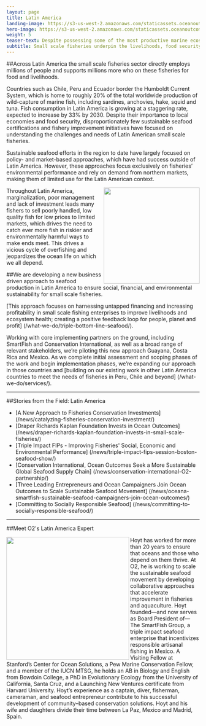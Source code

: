 ```yaml
---
layout: page
title: Latin America
landing-image: https://s3-us-west-2.amazonaws.com/staticassets.oceanoutcomes.org/rollover+images/latin-america-hover.jpg
hero-image: https://s3-us-west-2.amazonaws.com/staticassets.oceanoutcomes.org/hero+photos/latin-america-fisheries-seafood-hero.jpg
weight: 5
teaser-text: Despite possessing some of the most productive marine ecosystems on earth, which support millions of fishers, disproportionately few sustainable seafood certifications and fishery improvement initiatives have focused on understanding the challenges and needs of Latin American small scale fisheries.
subtitle: Small scale fisheries underpin the livelihoods, food security and social fabric of coastal communities across Latin America.
---
```


##Across Latin America the small scale fisheries sector directly employs millions of people and supports millions more who on these fisheries for food and livelihoods.

Countries such as Chile, Peru and Ecuador border the Humboldt Current System, which is home to roughly 20% of the total worldwide production of wild-capture of marine fish, including sardines, anchovies, hake, squid and tuna. Fish consumption in Latin America is growing at a staggering rate, expected to increase by 33% by 2030. Despite their importance to local economies and food security, disproportionately few sustainable seafood certifications and fishery improvement initiatives have focused on understanding the challenges and needs of Latin American small scale fisheries.

Sustainable seafood efforts in the region to date have largely focused on policy- and market-based approaches, which have had success outside of Latin America. However, these approaches focus exclusively on fisheries’ environmental performance and rely on demand from northern markets, making them of limited use for the Latin American context.

<img align="right" src="https://s3-us-west-2.amazonaws.com/staticassets.oceanoutcomes.org/embedded+photos/triple-bottom-line-seafood/Vicious+cycle+circular+process.png" width="250" height="250">

Throughout Latin America, marginalization, poor management and lack of investment leads many fishers to sell poorly handled, low quality fish for low prices to limited markets, which drives the need to catch ever more fish in riskier and environmentally harmful ways to make ends meet. This drives a vicious cycle of overfishing and jeopardizes the ocean life on which we all depend.

##We are developing a new business driven approach to seafood production in Latin America to ensure social, financial, and environmental sustainability for small scale fisheries. 

[This approach focuses on harnessing untapped financing and increasing profitability in small scale fishing enterprises to improve livelihoods and ecosystem health; creating a positive feedback loop for people, planet and profit] (/what-we-do/triple-bottom-line-seafood/). 

Working with core implementing partners on the ground, including SmartFish and Conservation International, as well as a broad range of relevant stakeholders, we’re piloting this new approach Guayana, Costa Rica and Mexico. As we complete initial assessment and scoping phases of the work and begin implementation phases, we’re expanding our approach in those countries and [building on our existing work in other Latin America countries to meet the needs of fisheries in Peru, Chile and beyond] (/what-we-do/services/). 

---
##Stories from the Field: Latin America

* [A New Approach to Fisheries Conservation Investments] (/news/catalyzing-fisheries-conservation-investment/)
* [Draper Richards Kaplan Foundation Invests in Ocean Outcomes] (/news/draper-richards-kaplan-foundation-invests-in-small-scale-fisheries/)
* [Triple Impact FIPs - Improving Fisheries' Social, Economic and Environmental Performance] (/news/triple-impact-fips-session-boston-seafood-show/)
* [Conservation International, Ocean Outcomes Seek a More Sustainable Global Seafood Supply Chain] (/news/conservation-international-O2-partnership/)
* [Three Leading Entrepreneurs and Ocean Campaigners Join Ocean Outcomes to Scale Sustainable Seafood Movement] (/news/oceana-smartfish-sustainable-seafood-campaigners-join-ocean-outcomes/)
* [Committing to Socially Responsible Seafood] (/news/committing-to-socially-responsible-seafood/)

---

##Meet O2's Latin America Expert

<img align="left" src="https://s3-us-west-2.amazonaws.com/staticassets.oceanoutcomes.org/staff+photos/hoytstaffphoto1.jpg" width="320" height="320">Hoyt has worked for more than 20 years to ensure that oceans and those who depend on them thrive. At O2, he is working to scale the sustainable seafood movement by developing collaborative approaches that accelerate improvement in fisheries and aquaculture. Hoyt founded—and now serves as Board President of—The SmartFish Group, a triple impact seafood enterprise that incentivizes responsible artisanal fishing in Mexico. A Visiting Fellow at Stanford’s Center for Ocean Solutions, a Pew Marine Conservation Fellow, and a member of the IUCN MTSG, he holds an AB in Biology and English from Bowdoin College, a PhD in Evolutionary Ecology from the University of California, Santa Cruz, and a Launching New Ventures certificate from Harvard University. Hoyt’s experience as a captain, diver, fisherman, cameraman, and seafood entrepreneur contribute to his successful development of community–based conservation solutions. Hoyt and his wife and daughters divide their time between La Paz, Mexico and Madrid, Spain.
